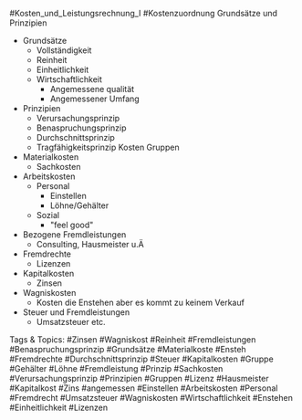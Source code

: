  #Kosten_und_Leistungsrechnung_I #Kostenzuordnung Grundsätze und Prinzipien
  - Grundsätze
    - Vollständigkeit
    - Reinheit
    - Einheitlichkeit
    - Wirtschaftlichkeit
      - Angemessene qualität
      - Angemessener Umfang
  - Prinzipien
    - Verursachungsprinzip
    - Benaspruchungsprinzip
    - Durchschnittsprinzip
    - Tragfähigkeitsprinzip
 Kosten Gruppen
  - Materialkosten
    - Sachkosten
  - Arbeitskosten
    - Personal
      - Einstellen
      - Löhne/Gehälter
    - Sozial
      - "feel good"
  - Bezogene Fremdleistungen
    - Consulting, Hausmeister u.Ä
  - Fremdrechte
    - Lizenzen
  - Kapitalkosten
    - Zinsen
  - Wagniskosten
    - Kosten die Enstehen aber 
  es kommt zu keinem Verkauf
  - Steuer und Fremdleistungen
    - Umsatzsteuer etc.

   Tags & Topics:
   #Zinsen
   #Wagniskost
   #Reinheit
   #Fremdleistungen
   #Benaspruchungsprinzip
   #Grundsätze
   #Materialkoste
   #Ensteh
   #Fremdrechte
   #Durchschnittsprinzip
   #Steuer
   #Kapitalkosten
   #Gruppe
   #Gehälter
   #Löhne
   #Fremdleistung
   #Prinzip
   #Sachkosten
   #Verursachungsprinzip
   #Prinzipien
   #Gruppen
   #Lizenz
   #Hausmeister
   #Kapitalkost
   #Zins
   #angemessen
   #Einstellen
   #Arbeitskosten
   #Personal
   #Fremdrecht
   #Umsatzsteuer
   #Wagniskosten
   #Wirtschaftlichkeit
   #Enstehen
   #Einheitlichkeit
   #Lizenzen